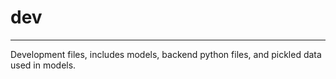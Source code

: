 # dev
___

Development files, includes models, backend python files, and pickled data used in models.